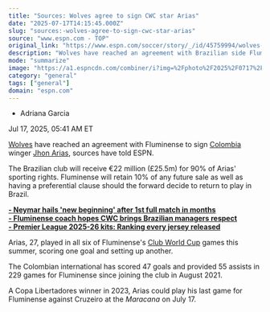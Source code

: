 ```yaml
---
title: "Sources: Wolves agree to sign CWC star Arias"
date: "2025-07-17T14:15:45.000Z"
slug: "sources:-wolves-agree-to-sign-cwc-star-arias"
source: "www.espn.com - TOP"
original_link: "https://www.espn.com/soccer/story/_/id/45759994/wolves-agree-sign-fluminense-jhon-arias-sources"
description: "Wolves have reached an agreement with Brazilian side Fluminense to sign Colombia winger Jhon Arias, sources have told ESPN."
mode: "summarize"
image: "https://a1.espncdn.com/combiner/i?img=%2Fphoto%2F2025%2F0717%2Fr1520158_1296x729_16%2D9.jpg"
category: "general"
tags: ["general"]
domain: "espn.com"
---
```

<div id="readability-page-1" class="page"><div><div><ul><li><p>Adriana Garcia</p></li></ul><p><span>Jul 17, 2025, 05:41 AM ET</span></p></div><p><a href="https://www.espn.com/football/team/_/id/380/wolverhampton-wanderers" target="_blank">Wolves</a> have reached an agreement with Fluminense to sign <a data-clubhouse-guid="7f32673e-0a85-dbdd-3380-19cfe5d6c009" href="https://www.espn.com/soccer/team?id=208">Colombia</a> winger <a data-player-guid="68e45ebe-62a4-fee7-ae45-0550fef7a7d5" href="http://espn.com/soccer/player/_/id/239566/jhon-arias">Jhon Arias</a>, sources have told ESPN.</p><p>The Brazilian club will receive €22 million (£25.5m) for 90% of Arias' sporting rights. Fluminense will retain 10% of any future sale as well as having a preferential clause should the forward decide to return to play in Brazil.</p><p><strong><a href="https://www.espn.com/football/story?_slug_=neymar-hails-new-beginning-1st-full-match-months&amp;id=45759911" target="_blank">- Neymar hails 'new beginning' after 1st full match in months</a><br>
<a href="https://www.espn.com/football/story?_slug_=fluminense-coach-cwc-brazilian-managers-respect&amp;id=45697886" target="_blank">- Fluminense coach hopes CWC brings Brazilian managers respect</a><br>
<a href="https://www.espn.com/football/story?_slug_=premier-league-2025-26-kits-ranking-every-jersey-released&amp;id=45588250" target="_blank">- Premier League 2025-26 kits: Ranking every jersey released</a></strong></p><p>Arias, 27, played in all six of Fluminense's <a href="https://www.espn.co.uk/football/league/_/name/fifa.cwc" target="_blank">Club World Cup</a> games this summer, scoring one goal and setting up another.</p><p>The Colombian international has scored 47 goals and provided 55 assists in 229 games for Fluminense since joining the club in August 2021.</p><p>A Copa Libertadores winner in 2023, Arias could play his last game for Fluminense against Cruzeiro at the <em>Maracana </em>on July 17.</p>
</div></div>